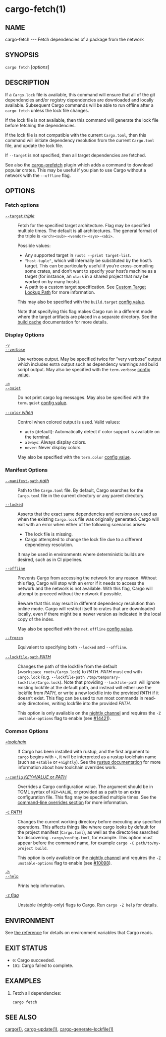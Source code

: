 # cargo-fetch(1)
## NAME

cargo-fetch --- Fetch dependencies of a package from the network

## SYNOPSIS

`cargo fetch` [_options_]

## DESCRIPTION

If a `Cargo.lock` file is available, this command will ensure that all of the
git dependencies and/or registry dependencies are downloaded and locally
available. Subsequent Cargo commands will be able to run offline after a `cargo
fetch` unless the lock file changes.

If the lock file is not available, then this command will generate the lock
file before fetching the dependencies.

If the lock file is not compatible with the current `Cargo.toml`, then this
command will initiate dependency resolution from the current `Cargo.toml` file,
and update the lock file.

If `--target` is not specified, then all target dependencies are fetched.

See also the [cargo-prefetch](https://crates.io/crates/cargo-prefetch)
plugin which adds a command to download popular crates. This may be useful if
you plan to use Cargo without a network with the `--offline` flag.

## OPTIONS

### Fetch options

<dl>
<dt class="option-term" id="option-cargo-fetch---target"><a class="option-anchor" href="#option-cargo-fetch---target"><code>--target</code> <em>triple</em></a></dt>
<dd class="option-desc"><p>Fetch for the specified target architecture. Flag may be specified multiple times. The default is all architectures. The general format of the triple is
<code>&lt;arch&gt;&lt;sub&gt;-&lt;vendor&gt;-&lt;sys&gt;-&lt;abi&gt;</code>.</p>
<p>Possible values:</p>
<ul>
<li>Any supported target in <code>rustc --print target-list</code>.</li>
<li><code>"host-tuple"</code>, which will internally be substituted by the host’s target. This can be particularly useful if you’re cross-compiling some crates, and don’t want to specify your host’s machine as a target (for instance, an <code>xtask</code> in a shared project that may be worked on by many hosts).</li>
<li>A path to a custom target specification. See <a href="../../rustc/targets/custom.html#custom-target-lookup-path">Custom Target Lookup Path</a> for more information.</li>
</ul>
<p>This may also be specified with the <code>build.target</code> <a href="../reference/config.html">config value</a>.</p>
<p>Note that specifying this flag makes Cargo run in a different mode where the
target artifacts are placed in a separate directory. See the
<a href="../reference/build-cache.html">build cache</a> documentation for more details.</p>
</dd>

</dl>

### Display Options

<dl>
<dt class="option-term" id="option-cargo-fetch--v"><a class="option-anchor" href="#option-cargo-fetch--v"><code>-v</code></a></dt>
<dt class="option-term" id="option-cargo-fetch---verbose"><a class="option-anchor" href="#option-cargo-fetch---verbose"><code>--verbose</code></a></dt>
<dd class="option-desc"><p>Use verbose output. May be specified twice for “very verbose” output which
includes extra output such as dependency warnings and build script output.
May also be specified with the <code>term.verbose</code>
<a href="../reference/config.html">config value</a>.</p>
</dd>


<dt class="option-term" id="option-cargo-fetch--q"><a class="option-anchor" href="#option-cargo-fetch--q"><code>-q</code></a></dt>
<dt class="option-term" id="option-cargo-fetch---quiet"><a class="option-anchor" href="#option-cargo-fetch---quiet"><code>--quiet</code></a></dt>
<dd class="option-desc"><p>Do not print cargo log messages.
May also be specified with the <code>term.quiet</code>
<a href="../reference/config.html">config value</a>.</p>
</dd>


<dt class="option-term" id="option-cargo-fetch---color"><a class="option-anchor" href="#option-cargo-fetch---color"><code>--color</code> <em>when</em></a></dt>
<dd class="option-desc"><p>Control when colored output is used. Valid values:</p>
<ul>
<li><code>auto</code> (default): Automatically detect if color support is available on the
terminal.</li>
<li><code>always</code>: Always display colors.</li>
<li><code>never</code>: Never display colors.</li>
</ul>
<p>May also be specified with the <code>term.color</code>
<a href="../reference/config.html">config value</a>.</p>
</dd>

</dl>

### Manifest Options

<dl>
<dt class="option-term" id="option-cargo-fetch---manifest-path"><a class="option-anchor" href="#option-cargo-fetch---manifest-path"><code>--manifest-path</code> <em>path</em></a></dt>
<dd class="option-desc"><p>Path to the <code>Cargo.toml</code> file. By default, Cargo searches for the
<code>Cargo.toml</code> file in the current directory or any parent directory.</p>
</dd>


<dt class="option-term" id="option-cargo-fetch---locked"><a class="option-anchor" href="#option-cargo-fetch---locked"><code>--locked</code></a></dt>
<dd class="option-desc"><p>Asserts that the exact same dependencies and versions are used as when the
existing <code>Cargo.lock</code> file was originally generated. Cargo will exit with an
error when either of the following scenarios arises:</p>
<ul>
<li>The lock file is missing.</li>
<li>Cargo attempted to change the lock file due to a different dependency resolution.</li>
</ul>
<p>It may be used in environments where deterministic builds are desired,
such as in CI pipelines.</p>
</dd>


<dt class="option-term" id="option-cargo-fetch---offline"><a class="option-anchor" href="#option-cargo-fetch---offline"><code>--offline</code></a></dt>
<dd class="option-desc"><p>Prevents Cargo from accessing the network for any reason. Without this
flag, Cargo will stop with an error if it needs to access the network and
the network is not available. With this flag, Cargo will attempt to
proceed without the network if possible.</p>
<p>Beware that this may result in different dependency resolution than online
mode. Cargo will restrict itself to crates that are downloaded locally, even
if there might be a newer version as indicated in the local copy of the index.</p>
<p>May also be specified with the <code>net.offline</code> <a href="../reference/config.html">config value</a>.</p>
</dd>


<dt class="option-term" id="option-cargo-fetch---frozen"><a class="option-anchor" href="#option-cargo-fetch---frozen"><code>--frozen</code></a></dt>
<dd class="option-desc"><p>Equivalent to specifying both <code>--locked</code> and <code>--offline</code>.</p>
</dd>


<dt class="option-term" id="option-cargo-fetch---lockfile-path"><a class="option-anchor" href="#option-cargo-fetch---lockfile-path"><code>--lockfile-path</code> <em>PATH</em></a></dt>
<dd class="option-desc"><p>Changes the path of the lockfile from the default (<code>&lt;workspace_root&gt;/Cargo.lock</code>) to <em>PATH</em>. <em>PATH</em> must end with
<code>Cargo.lock</code> (e.g. <code>--lockfile-path /tmp/temporary-lockfile/Cargo.lock</code>). Note that providing
<code>--lockfile-path</code> will ignore existing lockfile at the default path, and instead will
either use the lockfile from <em>PATH</em>, or write a new lockfile into the provided <em>PATH</em> if it doesn’t exist.
This flag can be used to run most commands in read-only directories, writing lockfile into the provided <em>PATH</em>.</p>
<p>This option is only available on the <a href="https://doc.rust-lang.org/book/appendix-07-nightly-rust.html">nightly
channel</a> and
requires the <code>-Z unstable-options</code> flag to enable (see
<a href="https://github.com/rust-lang/cargo/issues/14421">#14421</a>).</p>
</dd>

</dl>

### Common Options

<dl>

<dt class="option-term" id="option-cargo-fetch-+toolchain"><a class="option-anchor" href="#option-cargo-fetch-+toolchain"><code>+</code><em>toolchain</em></a></dt>
<dd class="option-desc"><p>If Cargo has been installed with rustup, and the first argument to <code>cargo</code>
begins with <code>+</code>, it will be interpreted as a rustup toolchain name (such
as <code>+stable</code> or <code>+nightly</code>).
See the <a href="https://rust-lang.github.io/rustup/overrides.html">rustup documentation</a>
for more information about how toolchain overrides work.</p>
</dd>


<dt class="option-term" id="option-cargo-fetch---config"><a class="option-anchor" href="#option-cargo-fetch---config"><code>--config</code> <em>KEY=VALUE</em> or <em>PATH</em></a></dt>
<dd class="option-desc"><p>Overrides a Cargo configuration value. The argument should be in TOML syntax of <code>KEY=VALUE</code>,
or provided as a path to an extra configuration file. This flag may be specified multiple times.
See the <a href="../reference/config.html#command-line-overrides">command-line overrides section</a> for more information.</p>
</dd>


<dt class="option-term" id="option-cargo-fetch--C"><a class="option-anchor" href="#option-cargo-fetch--C"><code>-C</code> <em>PATH</em></a></dt>
<dd class="option-desc"><p>Changes the current working directory before executing any specified operations. This affects
things like where cargo looks by default for the project manifest (<code>Cargo.toml</code>), as well as
the directories searched for discovering <code>.cargo/config.toml</code>, for example. This option must
appear before the command name, for example <code>cargo -C path/to/my-project build</code>.</p>
<p>This option is only available on the <a href="https://doc.rust-lang.org/book/appendix-07-nightly-rust.html">nightly
channel</a> and
requires the <code>-Z unstable-options</code> flag to enable (see
<a href="https://github.com/rust-lang/cargo/issues/10098">#10098</a>).</p>
</dd>


<dt class="option-term" id="option-cargo-fetch--h"><a class="option-anchor" href="#option-cargo-fetch--h"><code>-h</code></a></dt>
<dt class="option-term" id="option-cargo-fetch---help"><a class="option-anchor" href="#option-cargo-fetch---help"><code>--help</code></a></dt>
<dd class="option-desc"><p>Prints help information.</p>
</dd>


<dt class="option-term" id="option-cargo-fetch--Z"><a class="option-anchor" href="#option-cargo-fetch--Z"><code>-Z</code> <em>flag</em></a></dt>
<dd class="option-desc"><p>Unstable (nightly-only) flags to Cargo. Run <code>cargo -Z help</code> for details.</p>
</dd>


</dl>

## ENVIRONMENT

See [the reference](../reference/environment-variables.html) for
details on environment variables that Cargo reads.

## EXIT STATUS

* `0`: Cargo succeeded.
* `101`: Cargo failed to complete.

## EXAMPLES

1. Fetch all dependencies:

       cargo fetch

## SEE ALSO
[cargo(1)](cargo.html), [cargo-update(1)](cargo-update.html), [cargo-generate-lockfile(1)](cargo-generate-lockfile.html)
